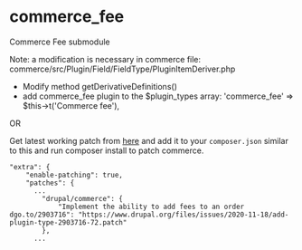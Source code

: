 # commerce_fee
Commerce Fee submodule

Note: a modification is necessary in commerce file: commerce/src/Plugin/Field/FieldType/PluginItemDeriver.php
  * Modify method getDerivativeDefinitions()
  * add commerce_fee plugin to the $plugin_types array: 'commerce_fee' => $this->t('Commerce fee'),

OR

Get latest working patch from [here](https://www.drupal.org/project/commerce/issues/2903716) and add it to your `composer.json` similar to this and run composer install to patch commerce.

    "extra": {
        "enable-patching": true,
        "patches": {
          ...
            "drupal/commerce": {
                "Implement the ability to add fees to an order dgo.to/2903716": "https://www.drupal.org/files/issues/2020-11-18/add-plugin-type-2903716-72.patch"
            },
          ...